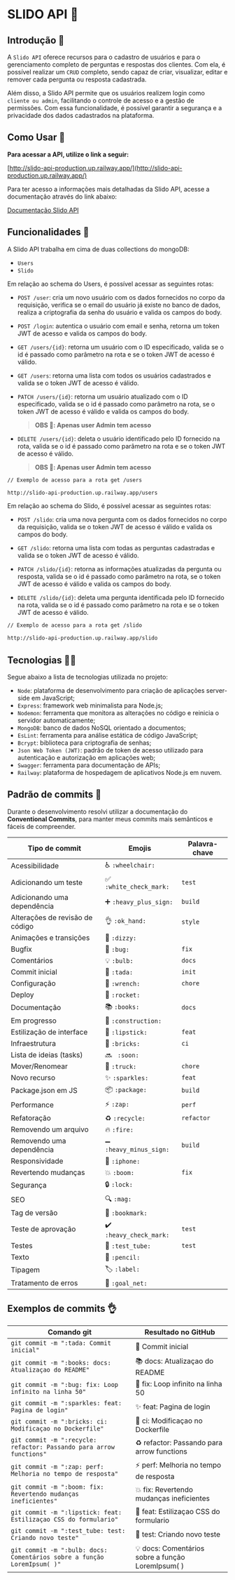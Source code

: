 # SLIDO API 🥳

## Introdução 👋

A `Slido API` oferece recursos para o cadastro de usuários e para o
gerenciamento completo de perguntas e respostas dos clientes. Com ela,
é possível realizar um `CRUD` completo, sendo capaz de criar,
visualizar, editar e remover cada pergunta ou resposta cadastrada.

Além disso, a Slido API permite que os usuários realizem login como `cliente ou admin`,
facilitando o controle de acesso e a gestão de permissões. Com essa funcionalidade, é possível garantir a segurança e a privacidade dos dados cadastrados na plataforma.


## Como Usar 🚀

**Para acessar a API, utilize o link a seguir:**

[http://slido-api-production.up.railway.app/](http://slido-api-production.up.railway.app/)

Para ter acesso a informações mais detalhadas da Slido API, acesse a documentação através do link abaixo:

[Documentação Slido API](http://slido-api-production.up.railway.app/docs)


## Funcionalidades 🌟

A Slido API trabalha em cima de duas collections do mongoDB:

 - `Users`
 - `Slido`

Em relação ao schema do Users, é possível acessar as seguintes rotas:

 - `POST /user`: cria um novo usuário com os dados fornecidos no corpo da requisição, verifica se o email do usuário já existe no banco de dados, realiza a criptografia da senha do usuário e valida os campos do body.

 - `POST /login`: autentica o usuário com email e senha, retorna um token JWT de acesso e valida os campos do body.

 - `GET /users/{id}`: retorna um usuário com o ID especificado, valida se o id é passado como parâmetro na rota e se o token JWT de acesso é válido.

 - `GET /users`: retorna uma lista com todos os usuários cadastrados e valida se o token JWT de acesso é válido.

 - `PATCH /users/{id}`: retorna um usuário atualizado com o ID especificado, valida se o id é passado como parâmetro na rota, se o token JWT de acesso é válido e valida os campos do body.
    > **OBS 👀: Apenas user Admin tem acesso**

 - `DELETE /users/{id}`: deleta o usuário identificado pelo ID fornecido na rota, valida se o id é passado como parâmetro na rota e se o token JWT de acesso é válido.
    > **OBS 👀: Apenas user Admin tem acesso**


```BASH
// Exemplo de acesso para a rota get /users

http://slido-api-production.up.railway.app/users
```

Em relação ao schema do Slido, é possível acessar as seguintes rotas:

 - `POST /slido`: cria uma nova pergunta com os dados fornecidos no corpo da requisição, valida se o token JWT de acesso é válido e valida os campos do body.

 - `GET /slido`: retorna uma lista com todas as perguntas cadastradas e valida se o token JWT de acesso é válido.

 - `PATCH /slido/{id}`: retorna as informações atualizadas da pergunta ou resposta, valida se o id é passado como parâmetro na rota, se o token JWT de acesso é válido e valida os campos do body.

 - `DELETE /slido/{id}`: deleta uma pergunta identificada pelo ID fornecido na rota, valida se o id é passado como parâmetro na rota e se o token JWT de acesso é válido.

```BASH
// Exemplo de acesso para a rota get /slido

http://slido-api-production.up.railway.app/slido
```


## Tecnologias 👨‍💻

Segue abaixo a lista de tecnologias utilizada no projeto:

 - `Node`: plataforma de desenvolvimento para criação de aplicações server-side em JavaScript;
 - `Express`: framework web minimalista para Node.js;
 - `Nodemon`: ferramenta que monitora as alterações no código e reinicia o servidor automaticamente;
 - `MongoDB`: banco de dados NoSQL orientado a documentos;
 - `EsLint`: ferramenta para análise estática de código JavaScript;
 - `Bcrypt`: biblioteca para criptografia de senhas;
 - `Json Web Token (JWT)`: padrão de token de acesso utilizado para autenticação e autorização em aplicações web;
 - `Swagger`: ferramenta para documentação de APIs;
 - `Railway`: plataforma de hospedagem de aplicativos Node.js em nuvem.


## Padrão de commits 💈

Durante o desenvolvimento resolvi utilizar a documentação do **Conventional Commits**, para manter meus commits mais semânticos e fáceis de compreender.

<table>
  <thead>
    <tr>
      <th>Tipo de commit</th>
      <th>Emojis</th>
      <th>Palavra-chave</th>
    </tr>
  </thead>
 <tbody>
    <tr>
      <td>Acessibilidade</td>
      <td>♿ <code>:wheelchair:</code></td>
      <td></td>
    </tr>
    <tr>
      <td>Adicionando um teste</td>
      <td>✅ <code>:white_check_mark:</code></td>
      <td><code>test</code></td>
    </tr>
    <tr>
      <td>Adicionando uma dependência</td>
      <td>➕ <code>:heavy_plus_sign:</code></td>
      <td><code>build</code></td>
    </tr>
    <tr>
      <td>Alterações de revisão de código</td>
      <td>👌 <code>:ok_hand:</code></td>
      <td><code>style</code></td>
    </tr>
    <tr>
      <td>Animações e transições</td>
      <td>💫 <code>:dizzy:</code></td>
      <td></td>
    </tr>
    <tr>
      <td>Bugfix</td>
      <td>🐛 <code>:bug:</code></td>
      <td><code>fix</code></td>
    </tr>
    <tr>
      <td>Comentários</td>
      <td>💡 <code>:bulb:</code></td>
      <td><code>docs</code></td>
    </tr>
    <tr>
      <td>Commit inicial</td>
      <td>🎉 <code>:tada:</code></td>
      <td><code>init</code></td>
    </tr>
    <tr>
      <td>Configuração</td>
      <td>🔧 <code>:wrench:</code></td>
      <td><code>chore</code></td>
    </tr>
    <tr>
      <td>Deploy</td>
      <td>🚀 <code>:rocket:</code></td>
      <td></td>
    </tr>
    <tr>
      <td>Documentação</td>
      <td>📚 <code>:books:</code></td>
      <td><code>docs</code></td>
    </tr>
    <tr>
      <td>Em progresso</td>
      <td>🚧 <code>:construction:</code></td>
      <td></td>
    </tr>
    <tr>
      <td>Estilização de interface</td>
      <td>💄 <code>:lipstick:</code></td>
      <td><code>feat</code></td>
    </tr>
    <tr>
      <td>Infraestrutura</td>
      <td>🧱 <code>:bricks:</code></td>
      <td><code>ci</code></td>
    </tr>
    <tr>
      <td>Lista de ideias (tasks)</td>
      <td>🔜 <code> :soon: </code></td>
      <td></td>
    </tr>
    <tr>
      <td>Mover/Renomear</td>
      <td>🚚 <code>:truck:</code></td>
      <td><code>chore</code></td>
    </tr>
    <tr>
      <td>Novo recurso</td>
      <td>✨ <code>:sparkles:</code></td>
      <td><code>feat</code></td>
    </tr>
    <tr>
      <td>Package.json em JS</td>
      <td>📦 <code>:package:</code></td>
      <td><code>build</code></td>
    </tr>
    <tr>
      <td>Performance</td>
      <td>⚡ <code>:zap:</code></td>
      <td><code>perf</code></td>
    </tr>
    <tr>
        <td>Refatoração</td>
        <td>♻️ <code>:recycle:</code></td>
        <td><code>refactor</code></td>
    </tr>
    <tr>
      <td>Removendo um arquivo</td>
      <td>🔥 <code>:fire:</code></td>
      <td></td>
    </tr>
    <tr>
      <td>Removendo uma dependência</td>
      <td>➖ <code>:heavy_minus_sign:</code></td>
      <td><code>build</code></td>
    </tr>
    <tr>
      <td>Responsividade</td>
      <td>📱 <code>:iphone:</code></td>
      <td></td>
    </tr>
    <tr>
      <td>Revertendo mudanças</td>
      <td>💥 <code>:boom:</code></td>
      <td><code>fix</code></td>
    </tr>
    <tr>
      <td>Segurança</td>
      <td>🔒️ <code>:lock:</code></td>
      <td></td>
    </tr>
    <tr>
      <td>SEO</td>
      <td>🔍️ <code>:mag:</code></td>
      <td></td>
    </tr>
    <tr>
      <td>Tag de versão</td>
      <td>🔖 <code>:bookmark:</code></td>
      <td></td>
    </tr>
    <tr>
      <td>Teste de aprovação</td>
      <td>✔️ <code>:heavy_check_mark:</code></td>
      <td><code>test</code></td>
    </tr>
    <tr>
      <td>Testes</td>
      <td>🧪 <code>:test_tube:</code></td>
      <td><code>test</code></td>
    </tr>
    <tr>
      <td>Texto</td>
      <td>📝 <code>:pencil:</code></td>
      <td></td>
    </tr>
    <tr>
      <td>Tipagem</td>
      <td>🏷️ <code>:label:</code></td>
      <td></td>
    </tr>
    <tr>
      <td>Tratamento de erros</td>
      <td>🥅 <code>:goal_net:</code></td>
      <td></td>
    </tr>
  </tbody>
</table>


## Exemplos de commits 👌

<table>
  <thead>
    <tr>
      <th>Comando git</th>
      <th>Resultado no GitHub</th>
    </tr>
  </thead>
 <tbody>
    <tr>
      <td>
        <code>git commit -m ":tada: Commit inicial"</code>
      </td>
      <td>🎉 Commit inicial</td>
    </tr>
    <tr>
      <td>
        <code>git commit -m ":books: docs: Atualizaçao do README"</code>
      </td>
      <td>📚 docs: Atualizaçao do README</td>
    </tr>
    <tr>
      <td>
        <code>git commit -m ":bug: fix: Loop infinito na linha 50"</code>
      </td>
      <td>🐛 fix: Loop infinito na linha 50</td>
    </tr>
    <tr>
      <td>
        <code>git commit -m ":sparkles: feat: Pagina de login"</code>
      </td>
      <td>✨ feat: Pagina de login</td>
    </tr>
    <tr>
      <td>
        <code>git commit -m ":bricks: ci: Modificaçao no Dockerfile"</code>
      </td>
      <td>🧱 ci: Modificaçao no Dockerfile</td>
    </tr>
    <tr>
      <td>
        <code>git commit -m ":recycle: refactor: Passando para arrow functions"</code>
      </td>
      <td>♻️ refactor: Passando para arrow functions</td>
    </tr>
    <tr>
      <td>
        <code>git commit -m ":zap: perf: Melhoria no tempo de resposta"</code>
      </td>
      <td>⚡ perf: Melhoria no tempo de resposta</td>
    </tr>
    <tr>
      <td>
        <code>git commit -m ":boom: fix: Revertendo mudanças ineficientes"</code>
      </td>
      <td>💥 fix: Revertendo mudanças ineficientes</td>
    </tr>
    <tr>
      <td>
        <code>git commit -m ":lipstick: feat: Estilizaçao CSS do formulario"</code>
      </td>
      <td>💄 feat: Estilizaçao CSS do formulario</td>
    </tr>
    <tr>
      <td>
        <code>git commit -m ":test_tube: test: Criando novo teste"</code>
      </td>
      <td>🧪 test: Criando novo teste</td>
    </tr>
    <tr>
      <td>
        <code>git commit -m ":bulb: docs: Comentários sobre a função LoremIpsum( )"</code>
      </td>
      <td>💡 docs: Comentários sobre a função LoremIpsum( )</td>
    </tr>
  </tbody>
</table>
